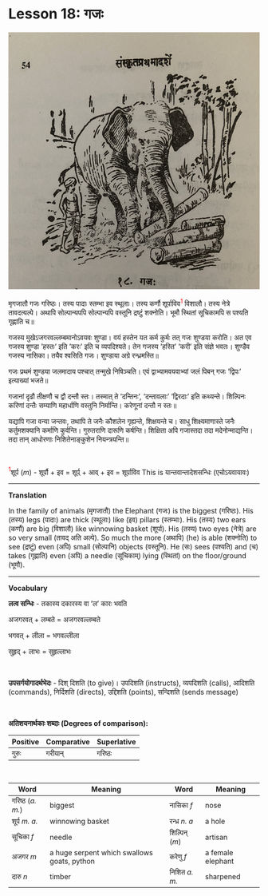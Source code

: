# Lesson 18: गजः

![picture of an elephant moving logs and a mahout](./images/r1l18.jpg)

मृगजातौ गजः गरिष्ठः। तस्य पादाः स्तम्भा इव स्थूलाः। तस्य कर्णौ शूर्पाविव<span style="color:red"><sup>1</sup></span> विशालौ। तस्य नेत्रे तावदत्यल्पे। अथापि सोल्पान्यपपि सोल्पान्यपि वस्तूनि द्रष्टुं शक्नोति। भूमौ स्थितां सूचिकामपि स पश्यति गृह्णाति च॥

गजस्य मुखेऽजगरवल्लम्बमानोऽवयवः शुण्डा। वयं हस्तेन यत कर्म कुर्मः तत् गजः शुण्डया करोति। अत एव गजस्य शुण्डा ’हस्तः’ इति ’करः’ इति  च व्यपदिश्यते। तेन गजस्य ’हस्ति’ ’करी’ इति संज्ञे भवतः। शुण्डैव गजस्य नासिका। तयैव श्वसिति गजः। शुण्डाया अग्रे रन्ध्रमस्ति॥

गजः प्रथमं शुण्डया जलमादाय पश्चात् तन्मुखे निषिञ्चति। एवं द्वाभ्यामवयवाभ्यां जलं पिबन् गजः ’द्विपः’ इत्याख्यां भजते॥

गजानां दृढौ तीक्षणौ च द्वौ दन्तौ स्तः। तस्मात् ते ’दन्तिनः’, ’दन्तावलाः’ ’द्विरदाः’ इति कथ्यन्ते। शिल्पिनः करिणां दन्तैः सम्याणि महार्धाणि वस्तुनि निर्मान्ति। करेणूनां दन्तौ न स्तः॥

यद्यापि गजा वन्या जन्तवः, तथापि ते जनैः कौशलेन गृह्यन्ते, शिक्षयन्ते च। साधु शिक्ष्यमाणास्ते जनैः कर्तुमशक्यानि कर्माणि  कुर्वन्ति। गुरुतराणि दारूणि कर्षन्ति। शिक्षिता अपि गजास्तदा तदा मदेनोन्माद्यन्ति। तदा तान् आधोरणाः निशितेनाङ्कुशेन नियन्त्रयन्ति॥

<BR>

<span style="color:red"><sup>1</sup></span>शूर्प (*m*) - शूर्पौ + इव = शूर्प् + आव् + इव = शूर्पाविव This is यान्तवान्तादेशसन्धिः (एचोऽयवायावः)

---

**Translation**

In the family of animals (मृगजातौ) the Elephant (गजः) is the biggest (गरिष्ठः). His (तस्य) legs (पादाः) are thick (स्थूलाः) like (इव) pillars (स्तम्भाः). His (तस्य) two ears (कर्णौ) are big (विशालौ) like winnowing basket (शूर्पा). His (तस्य) two eyes (नेत्रे) are so very small (तावद् अति अल्पे). So much the more (अथापि) (he) is able (शक्नोति) to see (द्रष्टुं) even (अपि) small (सोल्पानि) objects (वस्तूनि). He (सः) sees (पश्यति) and (च) takes (गृह्णाति) even (अपि) a needle (सूचिकाम्) lying (स्थितां) on the floor/ground (भूमौ).

---

**Vocabulary**


**लत्व सन्धिः** - तकास्य दकारस्य वा ’ल’ कारः भवति

अजगरवत् + लम्बते = अजगरवल्लम्बते

भगवत् + लीला = भगवल्लीला

सुहृद् + लाभः = सुहृल्लाभः

<BR>

**उपसर्गयोगादर्थभेदः** - दिश् दिशति (to give)। उपदिशति (instructs), व्यपदिशति (calls), आदिशति (commands), निर्दिशति (directs), उद्दिशति (points), सन्दिशति (sends message)


<BR>

**अतिशयनार्थकाः शब्दाः (Degrees of comparison):**

| Positive | Comparative | Superlative |
| --- | --- | --- |
| गुरुः | गरीयान् | गरिष्ठः |

<BR>

| Word | Meaning | Word | Meaning |
| --- | --- | --- | --- |
| गरिष्ठ (*a. m.*) | biggest | नासिका *f* | nose |
| शूर्प *m. a.* | winnowing basket | रन्ध्र *n. a* | a hole |
| सूचिका *f* | needle | शिल्पिन् (*m*) | artisan |
| अजगर *m* | a huge serpent which swallows goats, python | करेणु *f* | a female elephant |
| दारु *n* | timber | निशित *a. m.*| sharpened |